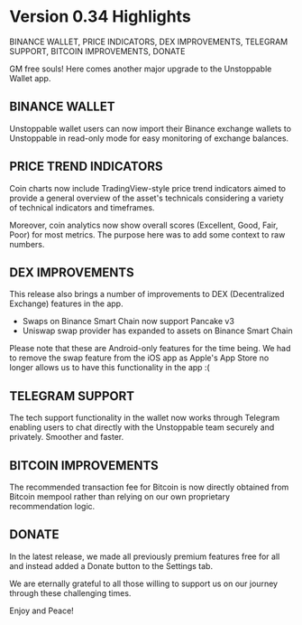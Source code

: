 # Version 0.34 Highlights

BINANCE WALLET, PRICE INDICATORS, DEX IMPROVEMENTS, TELEGRAM SUPPORT, BITCOIN IMPROVEMENTS, DONATE

GM free souls! Here comes another major upgrade to the Unstoppable Wallet app.

## BINANCE WALLET

Unstoppable wallet users can now import their Binance exchange wallets to Unstoppable in read-only mode for easy monitoring of exchange balances.

## PRICE TREND INDICATORS

Coin charts now include TradingView-style price trend indicators aimed to provide a general overview of the asset's technicals considering a variety of technical indicators and timeframes.

Moreover, coin analytics now show overall scores (Excellent, Good, Fair, Poor) for most metrics. The purpose here was to add some context to raw numbers.

## DEX IMPROVEMENTS

This release also brings a number of improvements to DEX (Decentralized Exchange) features in the app.

- Swaps on Binance Smart Chain now support Pancake v3
- Uniswap swap provider has expanded to assets on Binance Smart Chain

Please note that these are Android-only features for the time being. We had to remove the swap feature from the iOS app as Apple's App Store no longer allows us to have this functionality in the app :(

## TELEGRAM SUPPORT

The tech support functionality in the wallet now works through Telegram enabling users to chat directly with the Unstoppable team securely and privately. Smoother and faster.

## BITCOIN IMPROVEMENTS

The recommended transaction fee for Bitcoin is now directly obtained from Bitcoin mempool rather than relying on our own proprietary recommendation logic.

## DONATE

In the latest release, we made all previously premium features free for all and instead added a Donate button to the Settings tab.

We are eternally grateful to all those willing to support us on our journey through these challenging times.

Enjoy and Peace!
